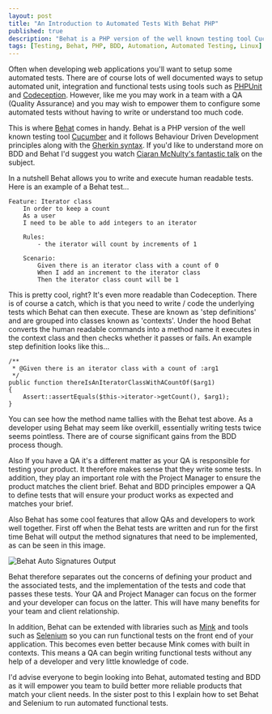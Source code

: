 ```yaml
---
layout: post
title: "An Introduction to Automated Tests With Behat PHP"
published: true
description: "Behat is a PHP version of the well known testing tool Cucumber and it follows Behaviour Driven Development principles along with the Gherkin syntax."
tags: [Testing, Behat, PHP, BDD, Automation, Automated Testing, Linux]
---
```

Often when developing web applications you'll want to setup some automated tests. There are of course lots of well documented ways to setup automated unit, integration and functional tests using tools such as [PHPUnit](https://phpunit.de/) and [Codeception](http://codeception.com/). However, like me you may work in a team with a QA (Quality Assurance) and you may wish to empower them to configure some automated tests without having to write or understand too much code.

This is where [Behat](http://behat.org/en/latest/) comes in handy. Behat is a PHP version of the well known testing tool [Cucumber](https://cucumber.io/docs#cucumber-implementations) and it follows Behaviour Driven Development principles along with the [Gherkin syntax](https://github.com/cucumber/cucumber/wiki/Gherkin). If you'd like to understand more on BDD and Behat I'd suggest you watch [Ciaran McNulty's fantastic talk](https://www.youtube.com/watch?v=83GbyDpJDI4) on the subject.

In a nutshell Behat allows you to write and execute human readable tests. Here is an example of a Behat test...

```
Feature: Iterator class
    In order to keep a count
    As a user
    I need to be able to add integers to an iterator

    Rules:
        - the iterator will count by increments of 1

    Scenario:
        Given there is an iterator class with a count of 0
        When I add an increment to the iterator class
        Then the iterator class count will be 1
```  

This is pretty cool, right? It's even more readable than Codeception. There is of course a catch, which is that you need to write / code the underlying tests which Behat can then execute. These are known as 'step definitions' and are grouped into classes known as 'contexts'. Under the hood Behat converts the human readable commands into a method name it executes in the context class and then checks whether it passes or fails. An example step definition looks like this...

```
/**
 * @Given there is an iterator class with a count of :arg1
 */
public function thereIsAnIteratorClassWithACountOf($arg1)
{
    Assert::assertEquals($this->iterator->getCount(), $arg1);
}
```

You can see how the method name tallies with the Behat test above. As a developer using Behat may seem like overkill, essentially writing tests twice seems pointless. There are of course significant gains from the BDD process though.

Also If you have a QA it's a different matter as your QA is responsible for testing your product. It therefore makes sense that they write some tests. In addition, they play an important role with the Project Manager to ensure the product matches the client brief. Behat and BDD principles empower a QA to define tests that will ensure your product works as expected and matches your brief.

Also Behat has some cool features that allow QAs and developers to work well together. First off when the Behat tests are written and run for the first time Behat will output the method signatures that need to be implemented, as can be seen in this image.

![Behat Auto Signatures Output](/assets/behat-methods.png)

Behat therefore separates out the concerns of defining your product and the associated tests, and the implementation of the tests and code that passes these tests. Your QA and Project Manager can focus on the former and your developer can focus on the latter. This will have many benefits for your team and client relationship.

In addition, Behat can be extended with libraries such as [Mink](https://packagist.org/packages/behat/mink) and tools such as [Selenium](http://www.seleniumhq.org/) so you can run functional tests on the front end of your application. This becomes even better because Mink comes with built in contexts. This means a QA can begin writing functional tests without any help of a developer and very little knowledge of code.

I'd advise everyone to begin looking into Behat, automated testing and BDD as it will empower you team to build better more reliable products that match your client needs. In the sister post to this I explain how to set Behat and Selenium to run automated functional tests.  
